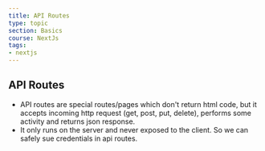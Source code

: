 ```yaml
---
title: API Routes
type: topic
section: Basics
course: NextJs
tags:
- nextjs
---
```

## API Routes
- API routes are special routes/pages which don't return html code, but it accepts incoming http request (get, post, put, delete), performs some activity and returns json response.
- It only runs on the server and never exposed to the client. So we can safely sue credentials in api routes.



